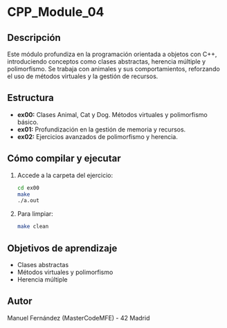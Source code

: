 # CPP_Module_04

## Descripción
Este módulo profundiza en la programación orientada a objetos con C++, introduciendo conceptos como clases abstractas, herencia múltiple y polimorfismo. Se trabaja con animales y sus comportamientos, reforzando el uso de métodos virtuales y la gestión de recursos.

## Estructura
- **ex00:** Clases Animal, Cat y Dog. Métodos virtuales y polimorfismo básico.
- **ex01:** Profundización en la gestión de memoria y recursos.
- **ex02:** Ejercicios avanzados de polimorfismo y herencia.

## Cómo compilar y ejecutar
1. Accede a la carpeta del ejercicio:
   ```sh
   cd ex00
   make
   ./a.out
   ```
2. Para limpiar:
   ```sh
   make clean
   ```

## Objetivos de aprendizaje
- Clases abstractas
- Métodos virtuales y polimorfismo
- Herencia múltiple

## Autor
Manuel Fernández (MasterCodeMFE) - 42 Madrid
